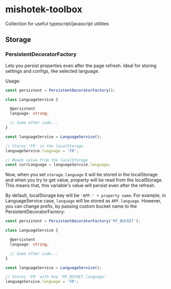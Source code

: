# mishotek-toolbox
Collection for useful typescript/javascript utilities

## Storage
### PersistentDecoratorFactory
Lets you persist properties even after the page refresh. Ideal for storing settings and configs, like selected language.

Usage:
```TypeScript
const persistent = PersistentDecoratorFactory();

class LanguageService {

  @persistent
  language: string;

  // Some other code...
}

const languageService = LanguageService();

// Stores 'FR' in the localStorage
languageService.language = 'FR';

// Reads value from the localStorage
const currLanguage = languageService.language;
```

Now, when you set ```storage.language``` it will be stored in the localStorage and when you try to get value, property will be read from the localStorage. This means that, this variable's  value will persist even after the refresh.

By default, localStorage key will be ```'APP.' + property name```. For example, in LanguageService case, ```language``` will be stored as ```APP.language```. However, you can change prefix, by passing custom bucket name to the PersistentDecoratorFactory:

```TypeScript
const persistent = PersistentDecoratorFactory('MY_BUCKET');

class LanguageService {

  @persistent
  language: string;

  // Some other code...
}

const languageService = LanguageService();

// Stores 'FR' with key 'MY_BUCKET.language'
languageService.language = 'FR';
```

